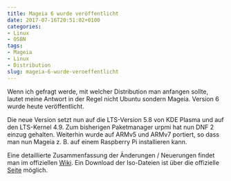 ```yaml
---
title: Mageia 6 wurde veröffentlicht
date: 2017-07-16T20:51:02+0100
categories:
- Linux
- OSBN
tags:
- Mageia
- Linux
- Distribution
slug: mageia-6-wurde-veroeffentlicht
---
```

Wenn ich gefragt werde, mit welcher Distribution man anfangen sollte, lautet meine Antwort in der Regel nicht Ubuntu sondern Mageia. Version 6 wurde heute veröffentlicht.

Die neue Version setzt nun auf die LTS-Version 5.8 von KDE Plasma und auf den LTS-Kernel 4.9. Zum bisherigen Paketmanager urpmi hat nun DNF 2 einzug gehalten. Weiterhin wurde auf ARMv5 und ARMv7 portiert, so dass man nun Mageia z. B. auf einem Raspberry Pi installieren kann.

Eine detaillierte Zusammenfassung der Änderungen / Neuerungen findet man im offiziellen [Wiki](https://wiki.mageia.org/de/Mageia_6_Ver%C3%B6ffentlichungshinweise). Ein Download der Iso-Dateien ist über die offizielle [Seite](https://www.mageia.org/de) möglich.
